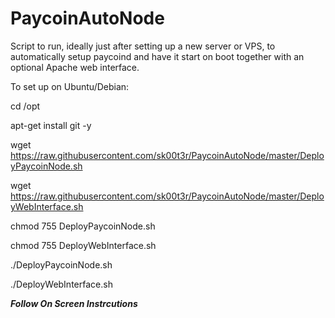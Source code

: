 # PaycoinAutoNode
Script to run, ideally just after setting up a new server or VPS, to automatically setup paycoind and have it start on boot together with an optional Apache web interface.

To set up on Ubuntu/Debian:

cd /opt

apt-get install git -y

wget https://raw.githubusercontent.com/sk00t3r/PaycoinAutoNode/master/DeployPaycoinNode.sh

wget https://raw.githubusercontent.com/sk00t3r/PaycoinAutoNode/master/DeployWebInterface.sh

chmod 755 DeployPaycoinNode.sh

chmod 755 DeployWebInterface.sh

./DeployPaycoinNode.sh

./DeployWebInterface.sh

*****Follow On Screen Instrcutions*****
